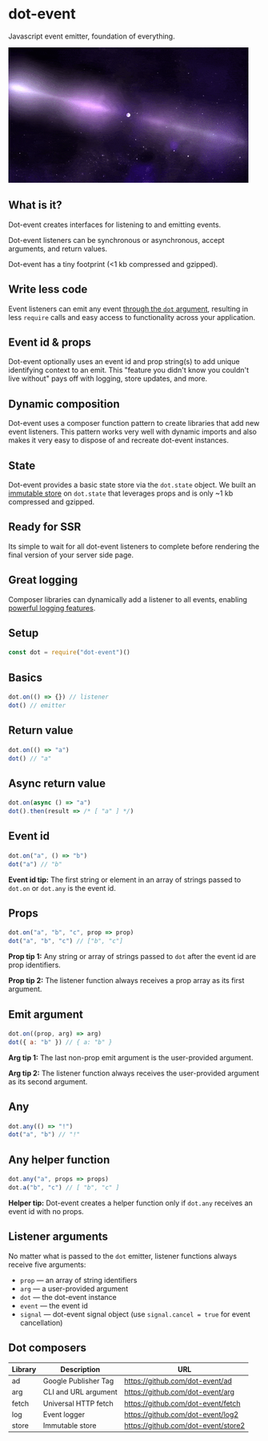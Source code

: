 # dot-event

Javascript event emitter, foundation of everything.

![neutron star](neutron.gif)

## What is it?

Dot-event creates interfaces for listening to and emitting events.

Dot-event listeners can be synchronous or asynchronous, accept arguments, and return values.

Dot-event has a tiny footprint (<1 kb compressed and gzipped).

## Write less code

Event listeners can emit any event [through the `dot` argument](#listener-arguments), resulting in less `require` calls and easy access to functionality across your application.

## Event id & props

Dot-event optionally uses an event id and prop string(s) to add unique identifying context to an emit. This "feature you didn't know you couldn't live without" pays off with logging, store updates, and more.

## Dynamic composition

Dot-event uses a composer function pattern to create libraries that add new event listeners. This pattern works very well with dynamic imports and also makes it very easy to dispose of and recreate dot-event instances.

## State

Dot-event provides a basic state store via the `dot.state` object. We built an [immutable store](https://github.com/dot-event/store2) on `dot.state` that leverages props and is only ~1 kb compressed and gzipped.

## Ready for SSR

Its simple to wait for all dot-event listeners to complete before rendering the final version of your server side page.

## Great logging

Composer libraries can dynamically add a listener to all events, enabling [powerful logging features](https://github.com/dot-event/log2).

## Setup

```js
const dot = require("dot-event")()
```

## Basics

```js
dot.on(() => {}) // listener
dot() // emitter
```

## Return value

```js
dot.on(() => "a")
dot() // "a"
```

## Async return value

```js
dot.on(async () => "a")
dot().then(result => /* [ "a" ] */)
```

## Event id

```js
dot.on("a", () => "b")
dot("a") // "b"
```

**Event id tip:** The first string or element in an array of strings passed to `dot.on` or `dot.any` is the event id.

## Props

```js
dot.on("a", "b", "c", prop => prop)
dot("a", "b", "c") // ["b", "c"]
```

**Prop tip 1:** Any string or array of strings passed to `dot` after the event id are prop identifiers.

**Prop tip 2:** The listener function always receives a prop array as its first argument.

## Emit argument

```js
dot.on((prop, arg) => arg)
dot({ a: "b" }) // { a: "b" }
```

**Arg tip 1:** The last non-prop emit argument is the user-provided argument.

**Arg tip 2:** The listener function always receives the user-provided argument as its second argument.

## Any

```js
dot.any(() => "!")
dot("a", "b") // "!"
```

## Any helper function

```js
dot.any("a", props => props)
dot.a("b", "c") // [ "b", "c" ]
```

**Helper tip:** Dot-event creates a helper function only if `dot.any` receives an event id with no props.

## Listener arguments

No matter what is passed to the `dot` emitter, listener functions always receive five arguments:

- `prop` — an array of string identifiers
- `arg` — a user-provided argument
- `dot` — the dot-event instance
- `event` — the event id
- `signal` — dot-event signal object (use `signal.cancel = true` for event cancellation)

## Dot composers

| Library | Description          | URL                                 |
| ------- | -------------------- | ----------------------------------- |
| ad      | Google Publisher Tag | https://github.com/dot-event/ad     |
| arg     | CLI and URL argument | https://github.com/dot-event/arg    |
| fetch   | Universal HTTP fetch | https://github.com/dot-event/fetch  |
| log     | Event logger         | https://github.com/dot-event/log2   |
| store   | Immutable store      | https://github.com/dot-event/store2 |
